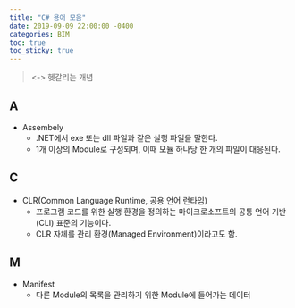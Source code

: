 ```yaml
---
title: "C# 용어 모음"
date: 2019-09-09 22:00:00 -0400
categories: BIM
toc: true
toc_sticky: true
---
```


> <-> 헷갈리는 개념

## A
* Assembely
  + .NET에서 exe 또는 dll 파일과 같은 실행 파일을 말한다.
  + 1개 이상의 Module로 구성되며, 이때 모듈 하나당 한 개의 파일이 대응된다.
  
## C 
* CLR(Common Language Runtime, 공용 언어 런타임)
  + 프로그램 코드를 위한 실행 환경을 정의하는 마이크로소프트의 공통 언어 기반 (CLI) 표준의 기능이다.
  + CLR 자체를 관리 환경(Managed Environment)이라고도 함.
  

## M
* Manifest
  + 다른 Module의 목록을 관리하기 위한 Module에 들어가는 데이터
  

